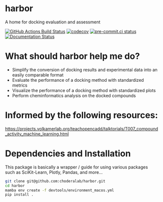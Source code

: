 harbor
======
A home for docking evaluation and assessment


[![GitHub Actions Build Status](https://github.com/choderalab/harbor/actions/workflows/harbor-ci.yaml/badge.svg)](https://github.com/choderalab/harbor/actions?query=workflow%3ACI+branch%3Amain)
[![codecov](https://codecov.io/gh/choderalab/harbor/graph/badge.svg?token=V6EZKD9L2F)](https://codecov.io/gh/choderalab/harbor)
[![pre-commit.ci status](https://results.pre-commit.ci/badge/github/choderalab/harbor/main.svg)](https://results.pre-commit.ci/latest/github/choderalab/harbor/main)
[![Documentation Status](https://readthedocs.org/projects/harbor/badge/?version=latest)](https://harbor.readthedocs.io/en/latest/?badge=latest)

# What should harbor help me do?
* Simplify the conversion of docking results and experimental data into an easily comparable format
* Evaluate the performance of a docking method with standardized metrics
* Visualize the performance of a docking method with standardized plots
* Perform cheminformatics analysis on the docked compounds

# Informed by the following resources:
https://projects.volkamerlab.org/teachopencadd/talktorials/T007_compound_activity_machine_learning.html

# Dependencies and Installation
This package is basically a wrapper / guide for using various packages such as SciKit-Learn, Plotly, Pandas, and more...

```bash
git clone git@github.com:choderalab/harbor.git
cd harbor
mamba env create -f devtools/environment_macos.yml
pip install .
```
